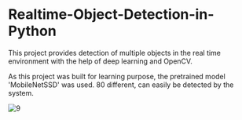 # Realtime-Object-Detection-in-Python
This project provides detection of multiple objects in the real time environment with the help of deep learning and OpenCV.


As this project was built for learning purpose, the pretrained model 'MobileNetSSD' was used. 80 different, can easily be detected by the system.   




![9](https://user-images.githubusercontent.com/68596322/125155998-d1fcc800-e180-11eb-814d-f2f6061db161.png)
